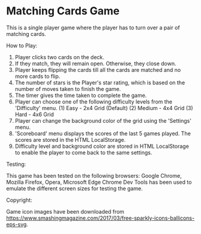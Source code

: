 # Matching Cards Game
This is a single player game where the player has to turn over a pair of matching cards.

How to Play:
1. Player clicks two cards on the deck.
2. If they match, they will remain open. Otherwise, they close down.
3. Player keeps flipping the cards till all the cards are matched and no more cards to flip.
4. The number of stars is the Player's star rating, which is based on the number of moves taken to finish the game.
5. The timer gives the time taken to complete the game.
6. Player can choose one of the following difficulty levels from the 'Difficulty' menu.
    (1) Easy - 2x4 Grid (Default)
    (2) Medium - 4x4 Grid
    (3) Hard - 4x6 Grid
7. Player can change the background color of the grid using the 'Settings' menu.
8. 'Scoreboard' menu displays the scores of the last 5 games played. The scores are stored in the HTML LocalStorage.
9. Difficulty level and background color are stored in HTML LocalStorage to enable the player to come back to the same settings.

Testing:

This game has been tested on the following browsers: Google Chrome, Mozilla Firefox, Opera, Microsoft Edge
Chrome Dev Tools has been used to emulate the different screen sizes for testing the game.

Copyright:

Game icon images have been downloaded from https://www.smashingmagazine.com/2017/03/free-sparkly-icons-ballicons-eps-svg.

